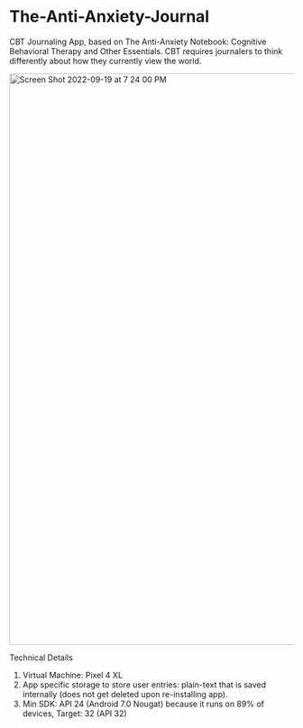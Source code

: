 # The-Anti-Anxiety-Journal
CBT Journaling App,  based on
The Anti-Anxiety Notebook: Cognitive Behavioral Therapy and Other Essentials. CBT requires journalers to think differently about how they currently view the world.

<img width="1012" alt="Screen Shot 2022-09-19 at 7 24 00 PM" src="https://user-images.githubusercontent.com/53492402/191136121-67c4f22b-fd8a-4f81-9863-ec7fd81b5c68.png">

Technical Details
1. Virtual Machine: Pixel 4 XL
2. App specific storage to store user entries: plain-text that is saved internally (does not get deleted upon re-installing app).
3. Min SDK: API 24 (Android 7.0 Nougat) because it runs on 89% of devices, Target: 32 (API 32)

